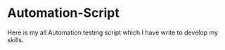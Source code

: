 # Automation-Script
Here is my all Automation testing script which I have write to develop my skills.
